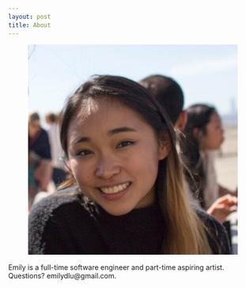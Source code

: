 ```yaml
---
layout: post
title: About
---
```


<figure>
  <img alt="Emily Lu" src="assets/images/IMG_1934.jpg"/>
</figure>
Emily is a full-time software engineer and part-time aspiring artist. Questions? emilydlu@gmail.com.
